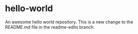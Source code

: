 # hello-world
An awesome hello world repository. 
This is a new change to the README.md file in the readme-edits branch.


